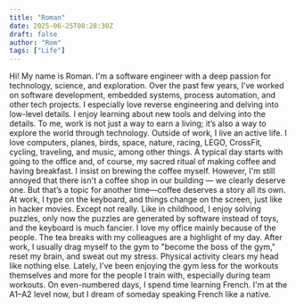 ```yaml
---
title: "Roman"
date: 2025-06-25T08:28:30Z
draft: false
author: "Rom"
tags: ["Life"]
---
```


Hi! My name is Roman. I'm a software engineer with a deep passion for technology, science, and exploration. Over the past few years, I’ve worked on software development, embedded systems, process automation, and other tech projects. I especially love reverse engineering and delving into low-level details. I enjoy learning about new tools and delving into the details. To me, work is not just a way to earn a living; it’s also a way to explore the world through technology. Outside of work, I live an active life. I love computers, planes, birds, space, nature, racing, LEGO, CrossFit, cycling, traveling, and music, among other things. A typical day starts with going to the office and, of course, my sacred ritual of making coffee and having breakfast. I insist on brewing the coffee myself. However, I'm still annoyed that there isn't a coffee shop in our building — we clearly deserve one. But that’s a topic for another time—coffee deserves a story all its own. At work, I type on the keyboard, and things change on the screen, just like in hacker movies. Except not really. Like in childhood, I enjoy solving puzzles, only now the puzzles are generated by software instead of toys, and the keyboard is much fancier. I love my office mainly because of the people. The tea breaks with my colleagues are a highlight of my day. After work, I usually drag myself to the gym to "become the boss of the gym," reset my brain, and sweat out my stress. Physical activity clears my head like nothing else. Lately, I’ve been enjoying the gym less for the workouts themselves and more for the people I train with, especially during team workouts. On even-numbered days, I spend time learning French. I'm at the A1–A2 level now, but I dream of someday speaking French like a native.

